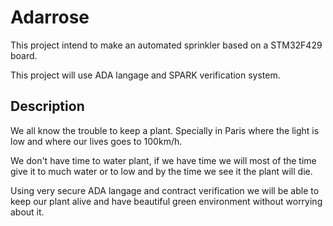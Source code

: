 # Adarrose

This project intend to make an automated sprinkler based on a STM32F429 board.

This project will use ADA langage and SPARK verification system.

## Description

We all know the trouble to keep a plant.
Specially in Paris where the light is low and where our lives goes to 100km/h.

We don't have time to water plant, if we have time we will most of the time give it to much water or to low and by the time we see it the plant will die.

Using very secure ADA langage and contract verification we will be able to keep our plant alive and have beautiful green environment without worrying about it.
